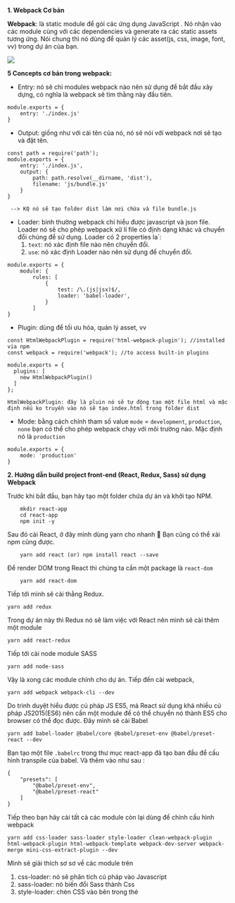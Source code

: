 **1. Webpack Cơ bản**

****Webpack****: là static module để gói các ứng dụng JavaScript . Nó nhận vào các module cùng với các dependencies và generate ra các static assets tương ứng. 
Nói chung thì nó dùng để quản lý các asset(js, css, image, font, vv) trong dự án của bạn.

![](https://images.viblo.asia/a8dcfe82-0c02-4c98-a305-0f9110e65f50.png)

**5 Concepts cơ bản trong webpack:**
* Entry: nó sẽ chỉ modules webpack nào nên sử dụng để bắt đầu xây dựng, có nghĩa là webpack sẽ tìm thằng này đầu tiên.

```
module.exports = {
    entry: './index.js'
}
```

* Output: giống như với cái tên của nó, nó sẽ nói với webpack nơi sẽ tạo và đặt tên.
```
const path = require('path');
module.exports = {
    entry: './index.js',
    output: {
        path: path.resolve(__dirname, 'dist'), 
        filename: 'js/bundle.js' 
    }
}
```
   ` --> KQ nó sẽ tạo folder dist làm nơi chứa và file bundle.js`

* Loader: bình thường webpack chỉ hiểu được javascript và json file. Loader nó sẽ cho phép webpack xữ lí file có định dạng khác và chuyển đổi chúng để sử dụng. Loader có 2 properties la`: 
    1. `text`: nó xác định file nào nên chuyển đổi.
    2.  `use`: nó xác định Loader nào nên sử dụng để chuyển đổi.   

```
module.exports = {
    module: {
        rules: [
            {
                test: /\.(js|jsx)$/,
                loader: 'babel-loader',
            }
        ]
}
```

* Plugin: dùng để tối ưu hóa, quản lý asset, vv

```
const HtmlWebpackPlugin = require('html-webpack-plugin'); //installed via npm
const webpack = require('webpack'); //to access built-in plugins

module.exports = {
  plugins: [
    new HtmlWebpackPlugin()
  ]
};
```
`HtmlWebpackPlugin: đây là pluin nó sẽ tự động tạo một file html và mặc định nếu ko truyền vào nó sẽ tạo index.html trong folder dist`

* Mode:  bằng cách chỉnh tham số value `mode` = `development`, `production`, `none` bạn có thể cho phép webpack chạy với môi trường nào.  Mặc định nó là `production`

```
module.exports = {
    mode: 'production'
}
```

**2. Hướng dẫn build project front-end (React, Redux, Sass) sử dụng Webpack**

Trước khi bắt đầu, bạn hãy tạo một folder chứa dự án và khởi tạo NPM. 
```
    mkdir react-app
    cd react-app
    npm init -y
```
Sau đó cài React, ở đây mình dùng yarn cho nhanh :muscle: 
Bạn cũng có thể xài npm cũng được.
```
    yarn add react (or) npm install react --save
```
Để render DOM trong React thì chúng ta cần một package là `react-dom`
```
    yarn add react-dom 
```

Tiếp tới mình sẽ cài thằng Redux.
```
yarn add redux 
```
Trong dự án này thì Redux nó sẽ làm việc với React nên mình sẽ cài thêm một module
```
yarn add react-redux 
```

Tiếp tới cài node module SASS
```
yarn add node-sass 
```

Vậy là xong các module chính cho dự án.
Tiếp đến cài webpack, 
```
yarn add webpack webpack-cli --dev 
```

Do trình duyệt hiểu được cú pháp JS ES5, mà React sử dụng khá nhiều cú pháp JS2015(ES6) nên cần một module để có thể chuyển nó thành ES5 cho browser có thể đọc được.
Đây mình sẽ cài Babel
```
yarn add babel-loader @babel/core @babel/preset-env @babel/preset-react --dev 
```

Bạn tạo một file `.babelrc` trong thư mục react-app đã tạo ban đầu để cấu hình transpile của babel.
Và thêm vào như sau :
```
{
    "presets": [
        "@babel/preset-env",
        "@babel/preset-react"
    ]
}
```

Tiếp theo bạn hãy cài tất cả các module còn lại dùng để chỉnh cấu hình webpack
```
yarn add css-loader sass-loader style-loader clean-webpack-plugin html-webpack-plugin html-webpack-template webpack-dev-server webpack-merge mini-css-extract-plugin --dev
```

Mình sẽ giải thích sơ sơ về các module trên 
1. css-loader: nó sẽ phân tích cú pháp vào Javascript 
2. sass-loader: nó biến đổi Sass thành Css
3. style-loader: chèn CSS vào bên trong thẻ <style>
4. clean-webpack-pluin: module này nó sẽ dọn dẹp lại thư mục chứa folder build webpack, xóa bỏ các file không cần thiết.
5. html-webpack-plugin: nó sẽ tự động tạo một file html (nó sẽ tạo file index.html vào folder build webpack)
6. html-webpack-template: đây là một template tiện lợi cho thằng html-webpack-plugin
7. webpack-dev-server: nó là module dùng để chạy trên môi trường development
8. webpack-merge: dùng để ghép các file js với nhau.
9. mini-css-extract-plugin: nó sẽ thu gọn file css lại cho môi trường product.

Sau khi cài đặt các module xong, mình sẽ tạo một vài file index.js và index.sass

`src/js/index.js`
```
import React from 'react';
import ReactDOM from 'react-dom';
function App() {
    return <h1>Hello World</h1>;
}

const root = document.getElementById('root');

ReactDOM.render(<App/>, root);
```
    
 `src/sass/index.scss`
```
body {
    padding: 0;
    margin: 0;
    font: {
        size: 3rem;
        weight: 1000;
    };
    color: red;
}
```
    
Giờ bạn đã tới bước tùy chỉnh cấu hình webpack :D
Đầu tiên hãy tạo 3 file `webpack.common.js` `webpack.dev.js` `webpack.prod.js`
1. `webpack.common.js` là file webpack cấu hình chung cơ bản.
2. `webpack.dev.js` là file webpack dành cho `development`.
3. `webpack.prod.js` là file webpack dành cho `product`
 
Mình sẽ bắt đầu cấu hình chung cơ bản trước`webpack.common.js`

```
const path = require('path');

module.exports = {
    // entry chinh de bundle
    entry: ['./src/js/index.js', './src/sass/index.scss'],
    output: {
        filename: 'js/index.js',
        path: path.resolve(__dirname, 'dist')
    },
    module: {
        rules: [{
            // các file .js or .jsx được loader bởi 'babel-loader'
            test: /\.(js|jsx)$/,
            loader: 'babel-loader',
            exclude: [/node_modules/] // nó sẽ không tìm trong folder /node_modules
        }]
    }
}
```
 Tiếp theo cấu hình môi trường development `webpack.dev.js`

```
const webpack = require('webpack');
const merge = require('webpack-merge');
const common = require('./webpack.common');
const HtmlWebpackPlugin = require('html-webpack-plugin');

// nó ghép với file webpack`webpack.common.js` đã cấu hình cơ bản để sử dụng.
module.exports = merge(common, {
    // môi trường : development
    mode: 'development',
    
    //  nó sẽ hiển thị lỗi ở đâu (vì khi lỗi nó sẽ hiển thị ở file đã build trong folder dist
    // mà khi build là cú pháp js5 cái ta cần là chính xác lỗi chỗ nào, 
    // đó là lý do bạn nên để 'inline-source-map'
    devtool: 'inline-source-map',
    devServer: {
        contentBase: './dist',
        hot: true
    },
    module: {
        // các file scss được loader bởi style-loader, css-loader, sass-loader
        rules: [{
            test: /\.(scss|sass)$/,
            use: [{
                loader: 'style-loader',
            }, {
                loader: 'css-loader'
            }, {
                loader: 'sass-loader'
            }]
        }]
    },
    watch: true,
    plugins: [
        // HotModuleReplacementPlugin: nó giúp tạo ra server riêng tự động reload khi có bất kỳ thay đổi nào từ các file hệ client của project/
        new webpack.HotModuleReplacementPlugin(),
        new HtmlWebpackPlugin({
            title: 'Webpack React Example',
            inject: false,
            template: require('html-webpack-template'),
            meta: [{
                name: 'description',
                content: 'A better default template for html-webpack-plugin.'
            }],
            mobile: true,
            lang: 'en-US',
            bodyHtmlSnippet: '<div id="root"></div>',
        })
    ]
})
```
    
Kế tiếp bạn cấu hình `webpack.prod.js`cho môi trường `production`

```
const merge = require('webpack-merge');
const common = require('./webpack.common.js');
const {
    CleanWebpackPlugin
} = require('clean-webpack-plugin');
const MiniCssExtractPlugin = require("mini-css-extract-plugin");
const HtmlWebpackPlugin = require('html-webpack-plugin');

module.exports = merge(common, {
    mode: 'production',
    devtool: 'source-map',
    module: {
        rules: [{
            test: /\.(scss|sass)$/,
            use: [
                MiniCssExtractPlugin.loader,
                "css-loader",
                "sass-loader"
            ]
        }]
    },
    plugins: [
        // nó sẽ clean thư mục`dist/js & dist/css` trước khi build 
        new CleanWebpackPlugin({
            cleanOnceBeforeBuildPatterns: ['dist/js', 'dist/css'],
        }),
        // nó sẽ minify file css
        new MiniCssExtractPlugin({
            filename: "css/index.css"
        }),
        new HtmlWebpackPlugin({
            title: 'Webpack React Example',
            inject: false,
            template: require('html-webpack-template'),
            meta: [{
                name: 'description',
                content: 'A better default template for html-webpack-plugin.'
            }],
            mobile: true,
            lang: 'en-US',
            bodyHtmlSnippet: '<div id="root"></div>',
            filename: 'index.html'
        })
    ]
});
```

Bây giờ còn một công đoạn cuối cùng là chỉnh package.json để chạy thôi :D
```
"scripts": {
    "watch": "webpack --watch",
    "start": "webpack-dev-server --open --config webpack.dev.js",
    "build": "webpack --config webpack.prod.js"
  },
```
Giờ bạn chạy `yarn start` để chạy với môi trường development
Nếu bạn cần build cho product để sử dụng thì `yarn build`
 
Đến đây, mình xin kết thúc bài viết tại đây. Nếu bạn làm bị lỗi hoặc lạc hướng thì có thể xem source: 
    [link](https://github.com/quoctrung163/react-app-webpack)

Đây là bài viết đầu tiên của mình nên có nhiều sai sót mong các bác thông cảm :D
